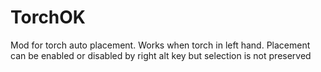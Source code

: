 # TorchOK

Mod for torch auto placement. Works when torch in left hand. Placement can be enabled or disabled by right alt key but selection is not preserved